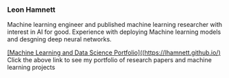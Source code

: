 ### Leon Hamnett

Machine learning engineer and published machine learning researcher with interest in AI for good. Experience with deploying Machine learning models and desgning deep neural networks.

<u>[Machine Learning and Data Science Portfolio]((https://lhamnett.github.io/)</u>
Click the above link to see my portfolio of research papers and machine learning projects

